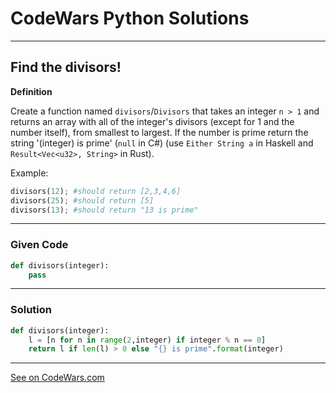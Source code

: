 # CodeWars Python Solutions

---

## Find the divisors!


**Definition**

Create a function named `divisors`/`Divisors` that takes an integer `n > 1` and returns an array with all of the integer's divisors (except for 1 and the number itself), from smallest to largest. If the number is prime return the string '(integer) is prime' (`null` in C#) (use `Either String a` in Haskell and `Result<Vec<u32>, String>` in Rust).

Example:

```Python
divisors(12); #should return [2,3,4,6]
divisors(25); #should return [5]
divisors(13); #should return "13 is prime"
```

---

### Given Code


```python
def divisors(integer):
    pass
```

---

### Solution 


```python
def divisors(integer):
    l = [n for n in range(2,integer) if integer % n == 0]
    return l if len(l) > 0 else "{} is prime".format(integer)
```


---




[See on CodeWars.com](https://www.codewars.com/kata/544aed4c4a30184e960010f4)

